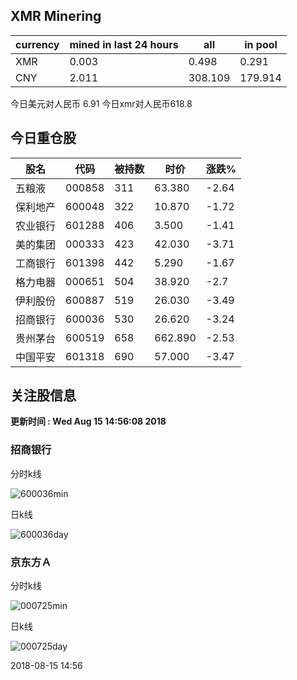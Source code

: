 ## XMR Minering

|currency|mined in last 24 hours|all|in pool|
|---|---|---|---|
|XMR|0.003|0.498|0.291|
|CNY|2.011|308.109|179.914|

今日美元对人民币 6.91	今日xmr对人民币618.8


## 今日重仓股 

|股名|代码|被持数|时价|涨跌%|
|---|---|---|---|---|
|五粮液|000858|311|63.380|-2.64|
|保利地产|600048|322|10.870|-1.72|
|农业银行|601288|406|3.500|-1.41|
|美的集团|000333|423|42.030|-3.71|
|工商银行|601398|442|5.290|-1.67|
|格力电器|000651|504|38.920|-2.7|
|伊利股份|600887|519|26.030|-3.49|
|招商银行|600036|530|26.620|-3.24|
|贵州茅台|600519|658|662.890|-2.53|
|中国平安|601318|690|57.000|-3.47|

## 关注股信息
**更新时间 : Wed Aug 15 14:56:08 2018**
### 招商银行 
分时k线

![600036min](http://image.sinajs.cn/newchart/min/n/sh600036.gif)

日k线

![600036day](http://image.sinajs.cn/newchart/daily/n/sh600036.gif)

### 京东方Ａ 
分时k线

![000725min](http://image.sinajs.cn/newchart/min/n/sz000725.gif)

日k线

![000725day](http://image.sinajs.cn/newchart/daily/n/sz000725.gif)

2018-08-15 14:56